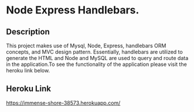 # Node Express Handlebars.


## Description
This project makes use of Mysql, Node, Express, handlebars ORM concepts, and MVC design pattern. Essentially, handlebars are utilized to generate the HTML and Node and MySQL are used to query and route data in the application.To see the functionality of the application please visit the heroku link below.

## Heroku Link
https://immense-shore-38573.herokuapp.com/










